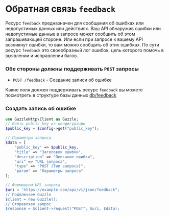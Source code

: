 # Обратная связь `feedback`
Ресурс `feedback` предназначен для сообщения об ошибках или недопустимых данных или действиях. Ваш API обнаружив ошибки или недопустимые данные в запросе может сообщить об этом запрашивающей стороне. Или если при запросе к вашему API возникнут ошибки, то вам можно сообщить об этих ошибках. По сути ресурс `feedback` это своеобразный лог ошибок, цель которого помочь в выявлении и исправлении багов.

### Обе стороны должны поддерживать `POST` запросы
- `POST /feedback` - Создание записи об ошибке

Какие поля должен поддерживать ресурс `feedback` вы можете посмотреть в структуре базы данных [db/feedback](https://github.com/pllano/db.json/blob/master/db/feedback.md)

### Создать запись об ошибке
``` php
use GuzzleHttp\Client as Guzzle;
// Взять public_key из конфигурации
$public_key = $config->get("public_key");

// Параметры запроса
$data = [
    "public_key" => $public_key,
    "title" => "Заголовок ошибки",
    "description" => "Описание ошибки",
    "uri" => "URL запроса",
    "type" => "POST (Тип запроса)",
    "param" => "Параметры запроса"
];

// Формируем URL запроса
$uri = 'https://example.com/api/v1/json/feedback";
// Подключаем Guzzle
$client = new Guzzle();
// Отправляем запрос
$response = $client->request("POST", $uri, $data);
```
